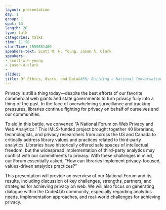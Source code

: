 ```yaml
---
layout: presentation
day: 1
group: 1
spot: 13
length: 20
type: talk
categories: talks
time: 11:50
startTime: 1550681400
speakers-text: Scott W. H. Young, Jason A. Clark
speakers:
- scott-w-h-young
- jason-a-clark
-
slides:
title: Of Ethics, Users, and Data&#58; Building a National Conversation for Web Privacy and Web Analytics
---
```

Privacy is still a thing today—despite the best efforts of our favorite commercial web giants and state governments to turn privacy fully into a thing of the past. In the face of overwhelming surveillance and tracking pressures, libraries continue fighting for privacy on behalf of ourselves and our communities.

To aid in this battle, we convened “A National Forum on Web Privacy and Web Analytics.” This IMLS-funded project brought together 40 librarians, technologists, and privacy researchers from across the US and Canada to critically address library values and practices related to third-party analytics. Libraries have historically offered safe spaces of intellectual freedom, but the widespread implementation of third-party analytics may conflict with our commitments to privacy. With these challenges in mind, our Forum essentially asked, “How can libraries implement privacy-focused, values-driven analytics practices?”

This presentation will provide an overview of our National Forum and its results, including discussion of key challenges, strengths, partners, and strategies for achieving privacy on web. We will also focus on generating dialogue within the Code4Lib community, especially regarding analytics needs, implementation approaches, and real-world challenges for achieving privacy.
